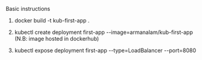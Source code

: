 Basic instructions

1. docker build -t kub-first-app .

2. kubectl create deployment first-app --image=armanalam/kub-first-app (N.B: image hosted in dockerhub)

3. kubectl expose deployment first-app --type=LoadBalancer --port=8080

